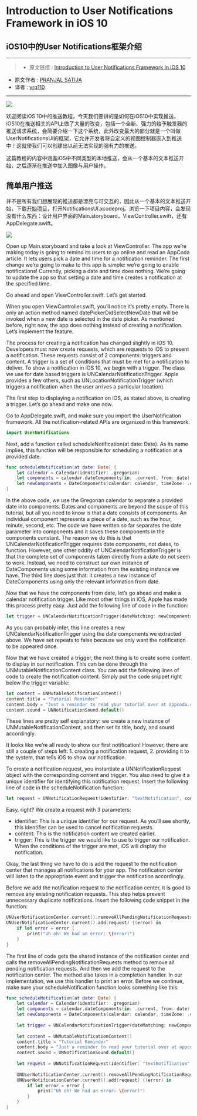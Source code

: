 # Introduction to User Notifications Framework in iOS 10
## iOS10中的User Notifications框架介绍

***

>* 原文链接 : [Introduction to User Notifications Framework in iOS 10](http://www.appcoda.com/ios10-user-notifications-guide/)
* 原文作者 : [PRANJAL SATIJA](http://www.appcoda.com/author/pranjalsatija/)
* 译者 : [yrq110](https://github.com/yrq110/)

***

![](http://www.appcoda.com/wp-content/uploads/2016/10/user-notifications-part1-1680x1143.jpg)

欢迎阅读iOS 10中的推送教程，今天我们要讲的是如何在iOS10中实现推送，iOS10在推送相关的API上做了大量的改变，包括一个全新、强力的给予触发器的推送请求系统，会简要介绍一下这个系统，此外改变最大的部分就是一个叫做UserNotificationsUI的框架，它允许开发者将自定义的视图控制器嵌入到推送中！这就使我们可以创建出以前无法实现的强有力的推送。

这篇教程的内容中涵盖iOS中不同类型的本地推送，会从一个基本的文本推送开始，之后逐渐在推送中加入图像与用户操作。

## 简单用户推送
并不是所有我们想展现的推送都是漂亮与可交互的，因此从一个基本的文本推送开始，下载[开始项目](https://github.com/appcoda/NotificationsUI-Demo/raw/master/NotificationsUI.zip)，打开NotificationsUI.xcodeproj。浏览一下项目内容，会发现没有什么东西：设计用户界面的Main.storyboard，ViewController.swift，还有AppDelegate.swift。

![](http://www.appcoda.com/wp-content/uploads/2016/10/user-notification-storyboard.png)

Open up Main.storyboard and take a look at ViewController. The app we’re making today is going to remind its users to go online and read an AppCoda article. It lets users pick a date and time for a notification reminder. The first change we’re going to make to this app is simple: we’re going to enable notifications! Currently, picking a date and time does nothing. We’re going to update the app so that setting a date and time creates a notification at the specified time.

Go ahead and open ViewController.swift. Let’s get started.

When you open ViewController.swift, you’ll notice it’s pretty empty. There is only an action method named datePickerDidSelectNewDate that will be invoked when a new date is selected in the date picker. As mentioned before, right now, the app does nothing instead of creating a notification. Let’s implement the feature.

The process for creating a notification has changed slightly in iOS 10. Developers must now create requests, which are requests to iOS to present a notification. These requests consist of 2 components: triggers and content. A trigger is a set of conditions that must be met for a notification to deliver. To show a notification in iOS 10, we begin with a trigger. The class we use for date based triggers is UNCalendarNotificationTrigger. Apple provides a few others, such as UNLocationNotificationTrigger (which triggers a notification when the user arrives a particular location).

The first step to displaying a notification on iOS, as stated above, is creating a trigger. Let’s go ahead and make one now.

Go to AppDelegate.swift, and make sure you import the UserNotification framework. All the notification-related APIs are organized in this framework:

```swift
import UserNotifications
```

Next, add a function called scheduleNotification(at date: Date). As its name implies, this function will be responsible for scheduling a notification at a provided date.

```swift
func scheduleNotification(at date: Date) {
    let calendar = Calendar(identifier: .gregorian)
    let components = calendar.dateComponents(in: .current, from: date)
    let newComponents = DateComponents(calendar: calendar, timeZone: .current, month: components.month, day: components.day, hour: components.hour, minute: components.minute)
}
```

In the above code, we use the Gregorian calendar to separate a provided date into components. Dates and components are beyond the scope of this tutorial, but all you need to know is that a date consists of components. An individual component represents a piece of a date, such as the hour, minute, second, etc. The code we have written so far separates the date parameter into components and it saves these components in the components constant. The reason we do this is that UNCalendarNotificationTrigger requires date components, not dates, to function. However, one other oddity of UNCalendarNotificationTrigger is that the complete set of components taken directly from a date do not seem to work. Instead, we need to construct our own instance of DateComponents using some information from the existing instance we have. The third line does just that: it creates a new instance of DateComponents using only the relevant information from date.

Now that we have the components from date, let’s go ahead and make a calendar notification trigger. Like most other things in iOS, Apple has made this process pretty easy. Just add the following line of code in the function:

```swift
let trigger = UNCalendarNotificationTrigger(dateMatching: newComponents, repeats: false)
```
As you can probably infer, this line creates a new UNCalendarNotificationTrigger using the date components we extracted above. We have set repeats to false because we only want the notification to be appeared once.

Now that we have created a trigger, the next thing is to create some content to display in our notification. This can be done through the UNMutableNotificationContent class. You can add the following lines of code to create the notification content. Simply put the code snippet right below the trigger variable:

```swift
let content = UNMutableNotificationContent()
content.title = "Tutorial Reminder"
content.body = "Just a reminder to read your tutorial over at appcoda.com!"
content.sound = UNNotificationSound.default()
```

These lines are pretty self explanatory: we create a new instance of UNMutableNotificationContent, and then set its title, body, and sound accordingly.

It looks like we’re all ready to show our first notification! However, there are still a couple of steps left: 1. creating a notification request, 2. providing it to the system, that tells iOS to show our notification.

To create a notification request, you instantiate a UNNotificationRequest object with the corresponding content and trigger. You also need to give it a unique identifier for identifying this notification request. Insert the following line of code in the scheduleNotification function:

```swift
let request = UNNotificationRequest(identifier: "textNotification", content: content, trigger: trigger)
```

Easy, right? We create a request with 3 parameters:

* identifier: This is a unique identifier for our request. As you’ll see shortly, this identifier can be used to cancel notification requests.
* content: This is the notification content we created earlier.
* trigger: This is the trigger we would like to use to trigger our notification. When the conditions of the trigger are met, iOS will display the notification.

Okay, the last thing we have to do is add the request to the notification center that manages all notifications for your app. The notification center will listen to the appropriate event and trigger the notification accordingly.

Before we add the notification request to the notification center, it is good to remove any existing notification requests. This step helps prevent unnecessary duplicate notifications. Insert the following code snippet in the function:

```swift
UNUserNotificationCenter.current().removeAllPendingNotificationRequests()
UNUserNotificationCenter.current().add(request) {(error) in
    if let error = error {
        print("Uh oh! We had an error: \(error)")
    }
}
```

The first line of code gets the shared instance of the notification center and calls the removeAllPendingNotificationRequests method to remove all pending notification requests. And then we add the request to the notification center. The method also takes in a completion handler. In our implementation, we use this handler to print an error. Before we continue, make sure your scheduleNotification function looks something like this:

```swift
func scheduleNotification(at date: Date) {
    let calendar = Calendar(identifier: .gregorian)
    let components = calendar.dateComponents(in: .current, from: date)
    let newComponents = DateComponents(calendar: calendar, timeZone: .current, month: components.month, day: components.day, hour: components.hour, minute: components.minute)
    
    let trigger = UNCalendarNotificationTrigger(dateMatching: newComponents, repeats: false)
    
    let content = UNMutableNotificationContent()
    content.title = "Tutorial Reminder"
    content.body = "Just a reminder to read your tutorial over at appcoda.com!"
    content.sound = UNNotificationSound.default()
    
    let request = UNNotificationRequest(identifier: "textNotification", content: content, trigger: trigger)
    
    UNUserNotificationCenter.current().removeAllPendingNotificationRequests()
    UNUserNotificationCenter.current().add(request) {(error) in
        if let error = error {
            print("Uh oh! We had an error: \(error)")
        }
    }
}
```
